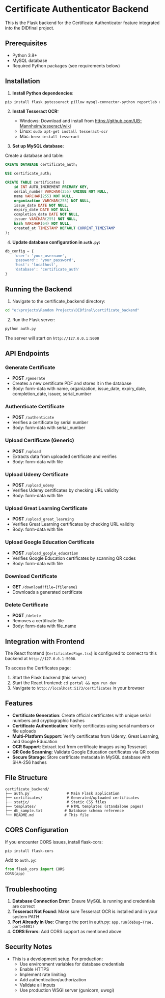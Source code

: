 # Certificate Authenticator Backend

This is the Flask backend for the Certificate Authenticator feature integrated into the DIDfinal project.

## Prerequisites

- Python 3.8+
- MySQL database
- Required Python packages (see requirements below)

## Installation

1. **Install Python dependencies:**

```bash
pip install flask pytesseract pillow mysql-connector-python reportlab requests opencv-python-headless numpy PyMuPDF PyPDF2
```

2. **Install Tesseract OCR:**
   - Windows: Download and install from https://github.com/UB-Mannheim/tesseract/wiki
   - Linux: `sudo apt-get install tesseract-ocr`
   - Mac: `brew install tesseract`

3. **Set up MySQL database:**

Create a database and table:

```sql
CREATE DATABASE certificate_auth;

USE certificate_auth;

CREATE TABLE certificates (
    id INT AUTO_INCREMENT PRIMARY KEY,
    serial_number VARCHAR(255) UNIQUE NOT NULL,
    name VARCHAR(255) NOT NULL,
    organization VARCHAR(255) NOT NULL,
    issue_date DATE NOT NULL,
    expiry_date DATE NOT NULL,
    completion_date DATE NOT NULL,
    issuer VARCHAR(255) NOT NULL,
    hash VARCHAR(64) NOT NULL,
    created_at TIMESTAMP DEFAULT CURRENT_TIMESTAMP
);
```

4. **Update database configuration in `auth.py`:**

```python
db_config = {
    'user': 'your_username',
    'password': 'your_password',
    'host': 'localhost',
    'database': 'certificate_auth'
}
```

## Running the Backend

1. Navigate to the certificate_backend directory:
```bash
cd "e:\projects\Random Projects\DIDfinal\certificate_backend"
```

2. Run the Flask server:
```bash
python auth.py
```

The server will start on `http://127.0.0.1:5000`

## API Endpoints

### Generate Certificate
- **POST** `/generate`
- Creates a new certificate PDF and stores it in the database
- Body: form-data with name, organization, issue_date, expiry_date, completion_date, issuer, serial_number

### Authenticate Certificate
- **POST** `/authenticate`
- Verifies a certificate by serial number
- Body: form-data with serial_number

### Upload Certificate (Generic)
- **POST** `/upload`
- Extracts data from uploaded certificate and verifies
- Body: form-data with file

### Upload Udemy Certificate
- **POST** `/upload_udemy`
- Verifies Udemy certificates by checking URL validity
- Body: form-data with file

### Upload Great Learning Certificate
- **POST** `/upload_great_learning`
- Verifies Great Learning certificates by checking URL validity
- Body: form-data with file

### Upload Google Education Certificate
- **POST** `/upload_google_education`
- Verifies Google Education certificates by scanning QR codes
- Body: form-data with file

### Download Certificate
- **GET** `/download?file={filename}`
- Downloads a generated certificate

### Delete Certificate
- **POST** `/delete`
- Removes a certificate file
- Body: form-data with file_name

## Integration with Frontend

The React frontend (`CertificatesPage.tsx`) is configured to connect to this backend at `http://127.0.0.1:5000`.

To access the Certificates page:
1. Start the Flask backend (this server)
2. Start the React frontend: `cd portal && npm run dev`
3. Navigate to `http://localhost:5173/certificates` in your browser

## Features

- **Certificate Generation**: Create official certificates with unique serial numbers and cryptographic hashes
- **Certificate Authentication**: Verify certificates using serial numbers or file uploads
- **Multi-Platform Support**: Verify certificates from Udemy, Great Learning, and Google Education
- **OCR Support**: Extract text from certificate images using Tesseract
- **QR Code Scanning**: Validate Google Education certificates via QR codes
- **Secure Storage**: Store certificate metadata in MySQL database with SHA-256 hashes

## File Structure

```
certificate_backend/
├── auth.py                 # Main Flask application
├── certificates/           # Generated/uploaded certificates
├── static/                 # Static CSS files
├── templates/              # HTML templates (standalone pages)
├── db_sample.txt          # Database schema reference
└── README.md              # This file
```

## CORS Configuration

If you encounter CORS issues, install flask-cors:

```bash
pip install flask-cors
```

Add to `auth.py`:
```python
from flask_cors import CORS
CORS(app)
```

## Troubleshooting

1. **Database Connection Error**: Ensure MySQL is running and credentials are correct
2. **Tesseract Not Found**: Make sure Tesseract OCR is installed and in your system PATH
3. **Port Already in Use**: Change the port in auth.py: `app.run(debug=True, port=5001)`
4. **CORS Errors**: Add CORS support as mentioned above

## Security Notes

- This is a development setup. For production:
  - Use environment variables for database credentials
  - Enable HTTPS
  - Implement rate limiting
  - Add authentication/authorization
  - Validate all inputs
  - Use production WSGI server (gunicorn, uwsgi)
